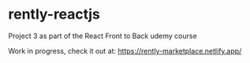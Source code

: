 # rently-reactjs
Project 3 as part of the React Front to Back udemy course

Work in progress, check it out at: https://rently-marketplace.netlify.app/
